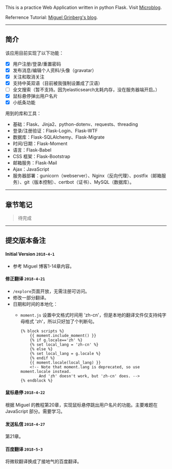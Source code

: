 This is a practice Web Application written in python Flask. Visit [Microblog](https://koya.chzcc.live/explore).

Referrence Tutorial: [Miguel Grinberg's blog](https://github.com/miguelgrinberg/microblog).

---

## 简介

该应用目前实现了以下功能：

- [x] 用户注册/登录/重置密码
- [x] 发布消息/编辑个人资料/头像（gravatar）
- [x] 关注和取消关注
- [x] 支持中英双语（目前被我强制设置成了汉语）
- [ ] 全文搜索（暂不支持。因为elasticsearch太耗内存，没在服务器端开启。）
- [x] 鼠标悬停弹出用户名片
- [x] 小纸条功能

用到的库和工具：

- 基础：Flask、Jinja2、python-dotenv、requests、threading
- 登录/注册验证：Flask-Login、Flask-WTF
- 数据库：Flask-SQLAlchemy、Flask-Migrate
- 时间/日期：Flask-Moment
- 语言：Flask-Babel
- CSS 框架：Flask-Bootstrap
- 邮箱服务：Flask-Mail
- Ajax：JavaScript
- 服务器部署：gunicorn（webserver）、Nginx（反向代理）、postfix（邮箱服务）、git（版本控制）、certbot（证书）、MySQL（数据库）。

---

## 章节笔记

> 待完成

---

## 提交版本备注

#### Initial Version `2018-4-1`

- 参考 Miguel 博客1-14章内容。

#### 修正翻译 `2018-4-21`

- `/explore`页面开放，无需注册可访问。
- 修改一部分翻译。
- 日期和时间的本地化：
    - `moment.js` 设置中文格式时间用 'zh-cn'，但是本地的翻译文件仅支持纯字母格式 'zh'，所以只好加了个判断句。
    
        ```
        {% block scripts %}
            {{ moment.include_moment() }}
            {% if g.locale=='zh' %}
            {% set local_lang = 'zh-cn' %}
            {% else %}
            {% set local_lang = g.locale %}
            {% endif %}
            {{ moment.locale(local_lang) }}
            <!-- Note that moment.lang is deprecated, so use moment.locale instead. 
                And 'zh' doesn't work, but 'zh-cn' does. -->
        {% endblock %}
        ```
#### 鼠标悬停 `2018-4-22`

根据 Miguel 的教程第20章，实现鼠标悬停跳出用户名片的功能。主要难题在 JavaScript 部分。需要学习。

#### 发送私信 `2018-4-27`

第21章。

#### 百度翻译 `2018-5-3`

将微软翻译换成了接地气的百度翻译。
